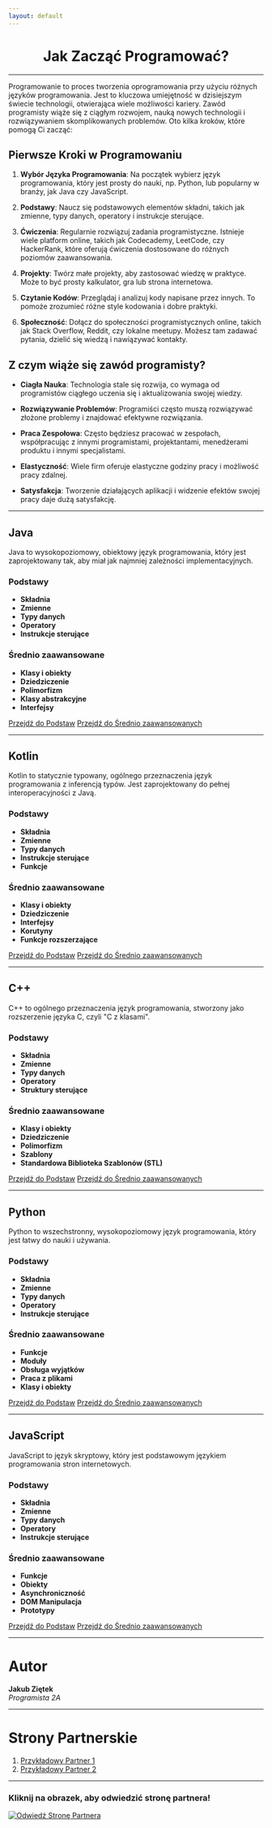 ```yaml
---
layout: default
---
```


<div style="text-align: center;">
  <h1> Jak Zacząć Programować?</h1>
</div>

---

Programowanie to proces tworzenia oprogramowania przy użyciu różnych języków programowania. Jest to kluczowa umiejętność w dzisiejszym świecie technologii, otwierająca wiele możliwości kariery. Zawód programisty wiąże się z ciągłym rozwojem, nauką nowych technologii i rozwiązywaniem skomplikowanych problemów. Oto kilka kroków, które pomogą Ci zacząć:

## Pierwsze Kroki w Programowaniu

1. **Wybór Języka Programowania**: Na początek wybierz język programowania, który jest prosty do nauki, np. Python, lub popularny w branży, jak Java czy JavaScript.
   
2. **Podstawy**: Naucz się podstawowych elementów składni, takich jak zmienne, typy danych, operatory i instrukcje sterujące.

3. **Ćwiczenia**: Regularnie rozwiązuj zadania programistyczne. Istnieje wiele platform online, takich jak Codecademy, LeetCode, czy HackerRank, które oferują ćwiczenia dostosowane do różnych poziomów zaawansowania.

4. **Projekty**: Twórz małe projekty, aby zastosować wiedzę w praktyce. Może to być prosty kalkulator, gra lub strona internetowa.

5. **Czytanie Kodów**: Przeglądaj i analizuj kody napisane przez innych. To pomoże zrozumieć różne style kodowania i dobre praktyki.

6. **Społeczność**: Dołącz do społeczności programistycznych online, takich jak Stack Overflow, Reddit, czy lokalne meetupy. Możesz tam zadawać pytania, dzielić się wiedzą i nawiązywać kontakty.

## Z czym wiąże się zawód programisty?

- **Ciagła Nauka**: Technologia stale się rozwija, co wymaga od programistów ciągłego uczenia się i aktualizowania swojej wiedzy.

- **Rozwiązywanie Problemów**: Programiści często muszą rozwiązywać złożone problemy i znajdować efektywne rozwiązania.

- **Praca Zespołowa**: Często będziesz pracować w zespołach, współpracując z innymi programistami, projektantami, menedżerami produktu i innymi specjalistami.

- **Elastyczność**: Wiele firm oferuje elastyczne godziny pracy i możliwość pracy zdalnej.

- **Satysfakcja**: Tworzenie działających aplikacji i widzenie efektów swojej pracy daje dużą satysfakcję.

---

## Java

Java to wysokopoziomowy, obiektowy język programowania, który jest zaprojektowany tak, aby miał jak najmniej zależności implementacyjnych.

### Podstawy
- **Składnia**
- **Zmienne**
- **Typy danych**
- **Operatory**
- **Instrukcje sterujące**

### Średnio zaawansowane
- **Klasy i obiekty**
- **Dziedziczenie**
- **Polimorfizm**
- **Klasy abstrakcyjne**
- **Interfejsy**

[Przejdź do Podstaw](java/podstawy.md)
[Przejdź do Średnio zaawansowanych](java/srednio-zaawansowane.md)

---
## Kotlin

Kotlin to statycznie typowany, ogólnego przeznaczenia język programowania z inferencją typów. Jest zaprojektowany do pełnej interoperacyjności z Javą.

### Podstawy
- **Składnia**
- **Zmienne**
- **Typy danych**
- **Instrukcje sterujące**
- **Funkcje**

### Średnio zaawansowane
- **Klasy i obiekty**
- **Dziedziczenie**
- **Interfejsy**
- **Korutyny**
- **Funkcje rozszerzające**

[Przejdź do Podstaw](kotlin/podstawy.md)
[Przejdź do Średnio zaawansowanych](kotlin/srednio-zaawansowane.md)

---
## C++

C++ to ogólnego przeznaczenia język programowania, stworzony jako rozszerzenie języka C, czyli "C z klasami".

### Podstawy
- **Składnia**
- **Zmienne**
- **Typy danych**
- **Operatory**
- **Struktury sterujące**

### Średnio zaawansowane
- **Klasy i obiekty**
- **Dziedziczenie**
- **Polimorfizm**
- **Szablony**
- **Standardowa Biblioteka Szablonów (STL)**

[Przejdź do Podstaw](cpp/podstawy.md)
[Przejdź do Średnio zaawansowanych](cpp/srednio-zaawansowane.md)

---
## Python

Python to wszechstronny, wysokopoziomowy język programowania, który jest łatwy do nauki i używania.

### Podstawy
- **Składnia**
- **Zmienne**
- **Typy danych**
- **Operatory**
- **Instrukcje sterujące**

### Średnio zaawansowane
- **Funkcje**
- **Moduły**
- **Obsługa wyjątków**
- **Praca z plikami**
- **Klasy i obiekty**

[Przejdź do Podstaw](python/podstawy.md)
[Przejdź do Średnio zaawansowanych](python/srednio-zaawansowane.md)

---
## JavaScript

JavaScript to język skryptowy, który jest podstawowym językiem programowania stron internetowych.

### Podstawy
- **Składnia**
- **Zmienne**
- **Typy danych**
- **Operatory**
- **Instrukcje sterujące**

### Średnio zaawansowane
- **Funkcje**
- **Obiekty**
- **Asynchroniczność**
- **DOM Manipulacja**
- **Prototypy**

[Przejdź do Podstaw](javascript/podstawy.md)
[Przejdź do Średnio zaawansowanych](javascript/srednio-zaawansowane.md)

---
# Autor

**Jakub Ziętek**  
*Programista 2A*

---

# Strony Partnerskie

1. [Przykładowy Partner 1](http://example1.com)
2. [Przykładowy Partner 2](http://example2.com)

---

### Kliknij na obrazek, aby odwiedzić stronę partnera!

[![Odwiedź Stronę Partnera](https://github.githubassets.com/images/icons/emoji/octocat.png)](http://example-partner-site.com)
